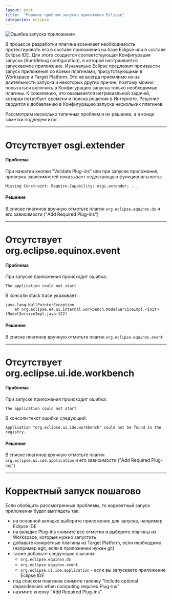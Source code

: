 ```yaml
---
layout: post
title:  "Решение проблем запуска приложения Eclipse"
categories: eclipse
---
```

![Ошибка запуска приложения]({{site.baseurl}}/assets/eclipse/launch/error.png)

В процессе разработки плагина возникает необходимость протестировать его в составе приложения на базе Eclipse или в составе Eclipse IDE. Для этого создается соответствующая Конфигурация запуска (Run/debug configuration), в которой настраивается запускаемое приложение. Изначально Eclipse предложит произвести запуск приложения со всеми плагинами, присутствующими в Workspace и Target Platform. Это не всегда приемлимо из-за длительности запуска и некоторых других причин, поэтому можно попытаться включить в Конфигурацию запуска только необходимые плагины. К сожалению, это оказывается нетривиальной задачей, которая потребует времени и поиска решения в Интернете. Решение сводится к добавлению в Конфигурацию запуска нескольких плагинов.

Рассмотрим несколько типичных проблем и их решение, а в конце заметки подведем итог.

***

# Отсутствует osgi.extender

#### Проблема

При нажатии кнопки "Validate Plug-ins" или при запуске приложения, проверка зависимостей показывает недостающую функциональность:

`Missing Constraint: Require-Capability: osgi.extender; ...`

#### Решение

В списке плагинов вручную отметьте плагин `org.eclipse.equinox.ds` и его зависимости ("Add Required Plug-ins")

***

# Отсутствует org.eclipse.equinox.event

#### Проблема

При запуске приложения происходит ошибка:

`The application could not start`

В консоли stack trace указывает:

```
java.lang.NullPointerException
	at org.eclipse.e4.ui.internal.workbench.ModelServiceImpl.<init>(ModelServiceImpl.java:122)
```

#### Решение

В списке плагинов вручную отметьте плагин `org.eclipse.equinox.event`

***

# Отсутствует org.eclipse.ui.ide.workbench

#### Проблема

При запуске приложения происходит ошибка:

`The application could not start`

В консоли текст ошибки следующий:

`Application "org.eclipse.ui.ide.workbench" could not be found in the registry.`

#### Решение

В списке плагинов вручную отметьте плагин `org.eclipse.ui.ide.application` и его зависимости ("Add Required Plug-ins")

***

# Корректный запуск пошагово

Если обобщить рассмотренные проблемы, то корректный запуск приложения будет выглядеть так:

* на основной вкладке выберите приложение для запуска, например Eclipse IDE
* на вкладке Plug-ins снимите все отметки и выберите плагины из Workspace, которые нужно запустить
* добавьте конкретные плагины из Target Platform, если необходимо (например egit, если в приложении нужен git)
* также добавьте следующие плагины:
  - `org.eclipse.equinox.ds`
  - `org.eclipse.equinox.event`
  - `org.eclipse.ui.ide.application` - если вы запускаете приложение Eclipse IDE
* под списком плагинов снимите галочку "Include optional dependencies when computing required Plug-ins"
* нажмите кнопку "Add Required Plug-ins"
